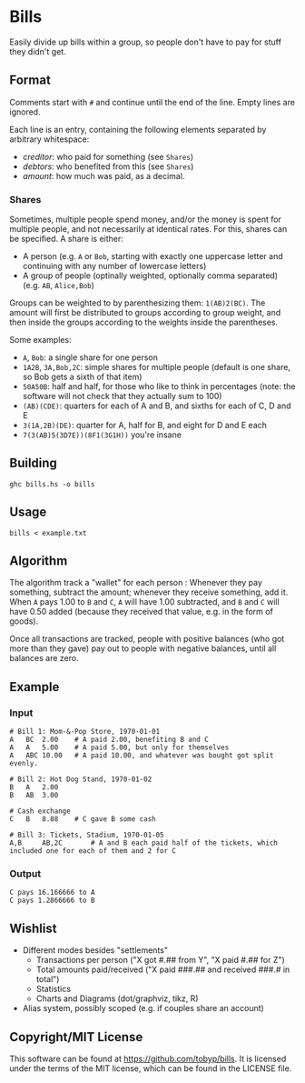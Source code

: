# Bills

Easily divide up bills within a group, so people don't have to pay for stuff they didn't get.

## Format

Comments start with `#` and continue until the end of the line. Empty lines are ignored.

Each line is an entry, containing the following elements separated by arbitrary whitespace:

  * *creditor*: who paid for something (see `Shares`)
  * *debtors*: who benefited from this (see `Shares`)
  * *amount*: how much was paid, as a decimal.

### Shares

Sometimes, multiple people spend money, and/or the money is spent for multiple people, and not necessarily at identical rates.
For this, shares can be specified.
A share is either:
 - A person (e.g. `A` or `Bob`, starting with exactly one uppercase letter and continuing with any number of lowercase letters)
 - A group of people (optinally weighted, optionally comma separated) (e.g. `AB`, `Alice,Bob`)

Groups can be weighted to by parenthesizing them: `1(AB)2(BC)`. The amount will first be distributed to groups according to group weight, and then inside the groups according to the weights inside the parentheses.

Some examples:


 - `A`, `Bob`: a single share for one person
 - `1A2B`, `3A,Bob,2C`: simple shares for multiple people (default is one share, so Bob gets a sixth of that item)
 - `50A50B`: half and half, for those who like to think in percentages (note: the software will not check that they actually sum to 100)
 - `(AB)(CDE)`: quarters for each of A and B, and sixths for each of C, D and E
 - `3(1A,2B)(DE)`: quarter for A, half for B, and eight for D and E each
 - `7(3(AB)5(3D7E))(8F1(3G1H))`  you're insane

## Building

```
ghc bills.hs -o bills
```

## Usage

```
bills < example.txt
```

## Algorithm

The algorithm track a "wallet" for each person : Whenever they pay something, subtract the amount; whenever they receive something, add it.
When `A` pays 1.00 to `B` and `C`, `A` will have 1.00 subtracted, and `B` and `C` will have 0.50 added (because they received that value, e.g. in the form of goods).

Once all transactions are tracked, people with positive balances (who got more than they gave) pay out to people with negative balances, until all balances are zero.

## Example

### Input

```
# Bill 1: Mom-&-Pop Store, 1970-01-01
A	BC	2.00	# A paid 2.00, benefiting B and C
A	A	5.00	# A paid 5.00, but only for themselves
A	ABC	10.00	# A paid 10.00, and whatever was bought got split evenly.

# Bill 2: Hot Dog Stand, 1970-01-02
B	A	2.00
B	AB	3.00

# Cash exchange
C	B	8.88	# C gave B some cash

# Bill 3: Tickets, Stadium, 1970-01-05
A,B		AB,2C		# A and B each paid half of the tickets, which included one for each of them and 2 for C
```

### Output

```
C pays 16.166666 to A
C pays 1.2866666 to B
```

## Wishlist

 - Different modes besides "settlements"
 	- Transactions per person ("X got #.## from Y", "X paid #.## for Z")
 	- Total amounts paid/received ("X paid ###.## and received ###.# in total")
 	- Statistics
 	- Charts and Diagrams (dot/graphviz, tikz, R)
 - Alias system, possibly scoped (e.g. if couples share an account)

## Copyright/MIT License

This software can be found at https://github.com/tobyp/bills. It is licensed under the terms of the MIT license, which can be found in the LICENSE file.
